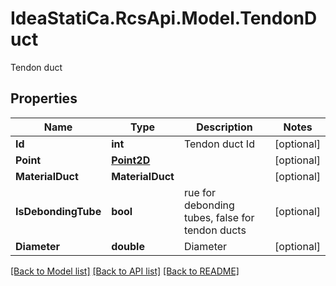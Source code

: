 # IdeaStatiCa.RcsApi.Model.TendonDuct
Tendon duct

## Properties

Name | Type | Description | Notes
------------ | ------------- | ------------- | -------------
**Id** | **int** | Tendon duct Id | [optional] 
**Point** | [**Point2D**](Point2D.md) |  | [optional] 
**MaterialDuct** | **MaterialDuct** |  | [optional] 
**IsDebondingTube** | **bool** | rue for debonding tubes, false for tendon ducts | [optional] 
**Diameter** | **double** | Diameter | [optional] 

[[Back to Model list]](../README.md#documentation-for-models) [[Back to API list]](../README.md#documentation-for-api-endpoints) [[Back to README]](../README.md)

